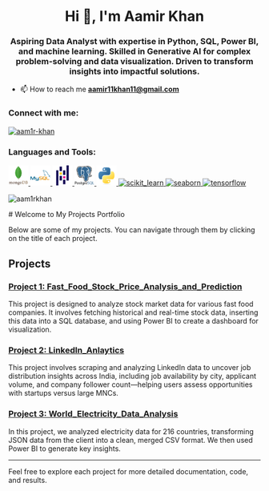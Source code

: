 <h1 align="center">Hi 👋, I'm Aamir Khan</h1>
<h3 align="center">Aspiring Data Analyst with expertise in Python, SQL, Power BI, and machine learning. Skilled in Generative AI for complex problem-solving and data visualization. Driven to transform insights into impactful solutions.</h3>

- 📫 How to reach me **aamir11khan11@gmail.com**

<h3 align="left">Connect with me:</h3>
<p align="left">
<a href="https://linkedin.com/in/aam1r-khan" target="blank"><img align="center" src="https://raw.githubusercontent.com/rahuldkjain/github-profile-readme-generator/master/src/images/icons/Social/linked-in-alt.svg" alt="aam1r-khan" height="30" width="40" /></a>
</p>

<h3 align="left">Languages and Tools:</h3>
<p align="left"> <a href="https://www.mongodb.com/" target="_blank" rel="noreferrer"> <img src="https://raw.githubusercontent.com/devicons/devicon/master/icons/mongodb/mongodb-original-wordmark.svg" alt="mongodb" width="40" height="40"/> </a> <a href="https://www.mysql.com/" target="_blank" rel="noreferrer"> <img src="https://raw.githubusercontent.com/devicons/devicon/master/icons/mysql/mysql-original-wordmark.svg" alt="mysql" width="40" height="40"/> </a> <a href="https://pandas.pydata.org/" target="_blank" rel="noreferrer"> <img src="https://raw.githubusercontent.com/devicons/devicon/2ae2a900d2f041da66e950e4d48052658d850630/icons/pandas/pandas-original.svg" alt="pandas" width="40" height="40"/> </a> <a href="https://www.postgresql.org" target="_blank" rel="noreferrer"> <img src="https://raw.githubusercontent.com/devicons/devicon/master/icons/postgresql/postgresql-original-wordmark.svg" alt="postgresql" width="40" height="40"/> </a> <a href="https://www.python.org" target="_blank" rel="noreferrer"> <img src="https://raw.githubusercontent.com/devicons/devicon/master/icons/python/python-original.svg" alt="python" width="40" height="40"/> </a> <a href="https://scikit-learn.org/" target="_blank" rel="noreferrer"> <img src="https://upload.wikimedia.org/wikipedia/commons/0/05/Scikit_learn_logo_small.svg" alt="scikit_learn" width="40" height="40"/> </a> <a href="https://seaborn.pydata.org/" target="_blank" rel="noreferrer"> <img src="https://seaborn.pydata.org/_images/logo-mark-lightbg.svg" alt="seaborn" width="40" height="40"/> </a> <a href="https://www.tensorflow.org" target="_blank" rel="noreferrer"> <img src="https://www.vectorlogo.zone/logos/tensorflow/tensorflow-icon.svg" alt="tensorflow" width="40" height="40"/> </a> </p>

<p><img align="center" src="https://github-readme-stats.vercel.app/api/top-langs?username=aam1rkhan&show_icons=true&locale=en&layout=compact" alt="aam1rkhan" /></p>
# Welcome to My Projects Portfolio

Below are some of my projects. You can navigate through them by clicking on the title of each project.

## Projects

### [Project 1: Fast_Food_Stock_Price_Analysis_and_Prediction](https://github.com/aam1rkhan/Fast_Food_Stock_Price_Analysis_and_Prediction)
This project is designed to analyze stock market data for various fast food companies. It involves fetching historical and real-time stock data, inserting this data into a SQL database, and using Power BI to create a dashboard for visualization.

### [Project 2: LinkedIn_Anlaytics](https://github.com/aam1rkhan/LinkedIn_Anlaytics)
This project involves scraping and analyzing LinkedIn data to uncover job distribution insights across India, including job availability by city, applicant volume, and company follower count—helping users assess opportunities with startups versus large MNCs.

### [Project 3: World_Electricity_Data_Analysis](https://github.com/aam1rkhan/World_Electricity_Data_Analysis)
In this project, we analyzed electricity data for 216 countries, transforming JSON data from the client into a clean, merged CSV format. We then used Power BI to generate key insights.


---

Feel free to explore each project for more detailed documentation, code, and results.
